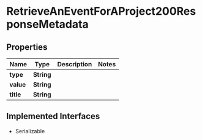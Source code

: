 

# RetrieveAnEventForAProject200ResponseMetadata


## Properties

| Name | Type | Description | Notes |
|------------ | ------------- | ------------- | -------------|
|**type** | **String** |  |  |
|**value** | **String** |  |  |
|**title** | **String** |  |  |


## Implemented Interfaces

* Serializable



